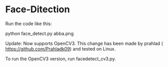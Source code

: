 # Face-Ditection
Run the code like this:

python face_detect.py abba.png

Update: Now supports OpenCV3. This change has been made by prahlad ( https://github.com/Prahladk09) and tested on Linux.

To run the OpenCV3 version, run facedetect_cv3.py.
